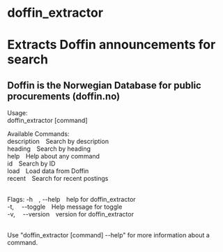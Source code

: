 # doffin_extractor
<h1>Extracts Doffin announcements for search</h1>

<h2>Doffin is the Norwegian Database for public procurements (doffin.no)</h2>

Usage:<br>
  doffin_extractor [command]<br>

Available Commands:<br>
  description&emsp;Search by description<br>
  heading&emsp;Search by heading<br>
  help&emsp;Help about any command<br>
  id&emsp;Search by ID<br>
  load&emsp;Load data from Doffin<br>
  recent&emsp;Search for recent postings<br><br>

Flags:
  -h&emsp;, --help&emsp;help for doffin_extractor<br>
  -t,&emsp; --toggle&emsp;Help message for toggle<br>
  -v,&emsp; --version&emsp;version for doffin_extractor<br><br>

Use "doffin_extractor [command] --help" for more information about a command.


